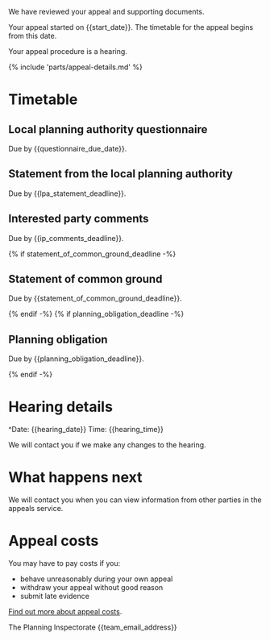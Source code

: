 We have reviewed your appeal and supporting documents.

Your appeal started on {{start_date}}. The timetable for the appeal begins from this date.

Your appeal procedure is a hearing.

{% include 'parts/appeal-details.md' %}

# Timetable

## Local planning authority questionnaire
Due by {{questionnaire_due_date}}.

## Statement from the local planning authority
Due by {{lpa_statement_deadline}}.

## Interested party comments
Due by {{ip_comments_deadline}}.

{% if statement_of_common_ground_deadline -%}
## Statement of common ground
Due by {{statement_of_common_ground_deadline}}.

{% endif -%}
{% if planning_obligation_deadline -%}
## Planning obligation
Due by {{planning_obligation_deadline}}.

{% endif -%}

# Hearing details

^Date: {{hearing_date}}
Time: {{hearing_time}}

We will contact you if we make any changes to the hearing.

# What happens next

We will contact you when you can view information from other parties in the appeals service.

# Appeal costs

You may have to pay costs if you:

- behave unreasonably during your own appeal
- withdraw your appeal without good reason
- submit late evidence

[Find out more about appeal costs](https://www.gov.uk/claim-planning-appeal-costs).

The Planning Inspectorate
{{team_email_address}}

